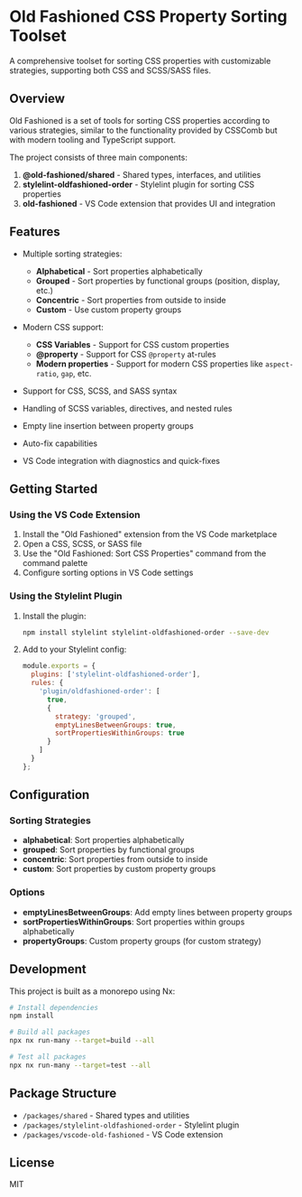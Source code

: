 # Old Fashioned CSS Property Sorting Toolset

A comprehensive toolset for sorting CSS properties with customizable strategies, supporting both CSS and SCSS/SASS files.

## Overview

Old Fashioned is a set of tools for sorting CSS properties according to various strategies, similar to the functionality provided by CSSComb but with modern tooling and TypeScript support.

The project consists of three main components:

1. **@old-fashioned/shared** - Shared types, interfaces, and utilities
2. **stylelint-oldfashioned-order** - Stylelint plugin for sorting CSS properties
3. **old-fashioned** - VS Code extension that provides UI and integration

## Features

- Multiple sorting strategies:
  - **Alphabetical** - Sort properties alphabetically
  - **Grouped** - Sort properties by functional groups (position, display, etc.)
  - **Concentric** - Sort properties from outside to inside
  - **Custom** - Use custom property groups
- Modern CSS support:
  - **CSS Variables** - Support for CSS custom properties
  - **@property** - Support for CSS `@property` at-rules
  - **Modern properties** - Support for modern CSS properties like `aspect-ratio`, `gap`, etc.

- Support for CSS, SCSS, and SASS syntax
- Handling of SCSS variables, directives, and nested rules
- Empty line insertion between property groups
- Auto-fix capabilities
- VS Code integration with diagnostics and quick-fixes

## Getting Started

### Using the VS Code Extension

1. Install the "Old Fashioned" extension from the VS Code marketplace
2. Open a CSS, SCSS, or SASS file
3. Use the "Old Fashioned: Sort CSS Properties" command from the command palette
4. Configure sorting options in VS Code settings

### Using the Stylelint Plugin

1. Install the plugin:
   ```bash
   npm install stylelint stylelint-oldfashioned-order --save-dev
   ```

2. Add to your Stylelint config:
   ```js
   module.exports = {
     plugins: ['stylelint-oldfashioned-order'],
     rules: {
       'plugin/oldfashioned-order': [
         true,
         {
           strategy: 'grouped',
           emptyLinesBetweenGroups: true,
           sortPropertiesWithinGroups: true
         }
       ]
     }
   };
   ```

## Configuration

### Sorting Strategies

- **alphabetical**: Sort properties alphabetically
- **grouped**: Sort properties by functional groups
- **concentric**: Sort properties from outside to inside
- **custom**: Sort properties by custom property groups

### Options

- **emptyLinesBetweenGroups**: Add empty lines between property groups
- **sortPropertiesWithinGroups**: Sort properties within groups alphabetically
- **propertyGroups**: Custom property groups (for custom strategy)

## Development

This project is built as a monorepo using Nx:

```bash
# Install dependencies
npm install

# Build all packages
npx nx run-many --target=build --all

# Test all packages
npx nx run-many --target=test --all
```

## Package Structure

- `/packages/shared` - Shared types and utilities
- `/packages/stylelint-oldfashioned-order` - Stylelint plugin
- `/packages/vscode-old-fashioned` - VS Code extension

## License

MIT
